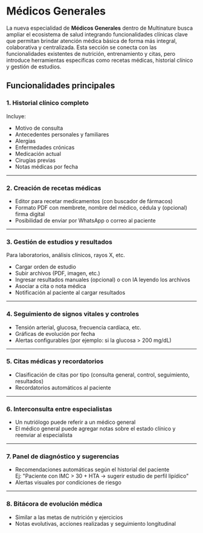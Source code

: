 # Médicos Generales

La nueva especialidad de **Médicos Generales** dentro de Multinature busca ampliar el ecosistema de salud integrando funcionalidades clínicas clave que permitan brindar atención médica básica de forma más integral, colaborativa y centralizada. Esta sección se conecta con las funcionalidades existentes de nutrición, entrenamiento y citas, pero introduce herramientas específicas como recetas médicas, historial clínico y gestión de estudios.

## Funcionalidades principales

### 1. Historial clínico completo

Incluye:

- Motivo de consulta
- Antecedentes personales y familiares
- Alergias
- Enfermedades crónicas
- Medicación actual
- Cirugías previas
- Notas médicas por fecha

---

### 2. Creación de recetas médicas

- Editor para recetar medicamentos (con buscador de fármacos)
- Formato PDF con membrete, nombre del médico, cédula y (opcional) firma digital
- Posibilidad de enviar por WhatsApp o correo al paciente

---

### 3. Gestión de estudios y resultados

Para laboratorios, análisis clínicos, rayos X, etc.

- Cargar orden de estudio
- Subir archivos (PDF, imagen, etc.)
- Ingresar resultados manuales (opcional) o con IA leyendo los archivos
- Asociar a cita o nota médica
- Notificación al paciente al cargar resultados

---

### 4. Seguimiento de signos vitales y controles

- Tensión arterial, glucosa, frecuencia cardíaca, etc.
- Gráficas de evolución por fecha
- Alertas configurables (por ejemplo: si la glucosa > 200 mg/dL)

---

### 5. Citas médicas y recordatorios

- Clasificación de citas por tipo (consulta general, control, seguimiento, resultados)
- Recordatorios automáticos al paciente

---

### 6. Interconsulta entre especialistas

- Un nutriólogo puede referir a un médico general
- El médico general puede agregar notas sobre el estado clínico y reenviar al especialista

---

### 7. Panel de diagnóstico y sugerencias

- Recomendaciones automáticas según el historial del paciente  
  Ej: "Paciente con IMC > 30 + HTA → sugerir estudio de perfil lipídico"
- Alertas visuales por condiciones de riesgo

---

### 8. Bitácora de evolución médica

- Similar a las metas de nutrición y ejercicios
- Notas evolutivas, acciones realizadas y seguimiento longitudinal
